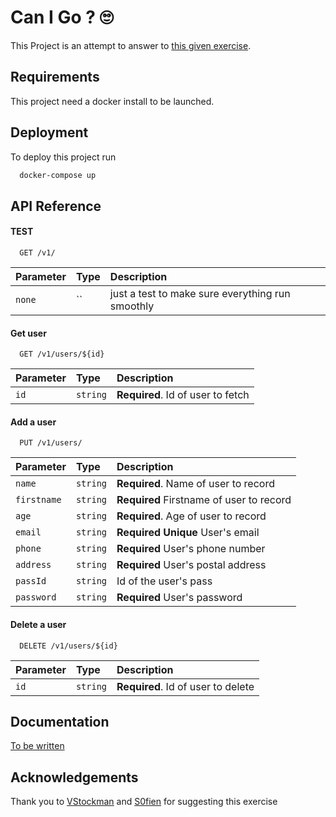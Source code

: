 
# Can I Go ? 🙄

This Project is an attempt to answer to [this given exercise](https://github.com/S0fien/KataNodeApi).


## Requirements

This project need a docker install to be launched.

## Deployment

To deploy this project run

```bash
  docker-compose up
```


## API Reference

#### TEST

```http
  GET /v1/
```

| Parameter | Type     | Description                |
| :-------- | :------- | :------------------------- |
| `none` | `` |just a test to make sure everything run smoothly |

#### Get user

```http
  GET /v1/users/${id}
```

| Parameter | Type     | Description                       |
| :-------- | :------- | :-------------------------------- |
| `id`      | `string` | **Required**. Id of user to fetch |



#### Add a user

```http
  PUT /v1/users/
```

| Parameter | Type     | Description                       |
| :-------- | :------- | :-------------------------------- |
| `name`      | `string` | **Required**. Name of user to record |
| `firstname` | `string` | **Required** Firstname of user to record|
| `age`      | `string` | **Required**. Age of user to record |
| `email` | `string` | **Required** **Unique** User's email|
| `phone` | `string` | **Required** User's phone number|
| `address` | `string` | **Required** User's postal address|
| `passId ` | `string` | Id of the user's pass|
| `password` | `string` |**Required** User's password|


#### Delete a user

```http
  DELETE /v1/users/${id}
```

| Parameter | Type     | Description                       |
| :-------- | :------- | :-------------------------------- |
| `id`      | `string` | **Required**. Id of user to delete |

## Documentation

[To be written](https://linktodocumentation)


## Acknowledgements

Thank you to [VStockman](https://github.com/VStockman) and [S0fien](https://github.com/S0fien) for suggesting this exercise
